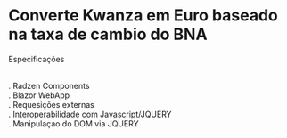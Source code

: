 # Converte Kwanza em Euro baseado na taxa de cambio do BNA

Especificações

<br/> . Radzen Components
<br/> . Blazor WebApp
<br/> . Requesições externas
<br/> . Interoperabilidade com Javascript/JQUERY
<br/> . Manipulaçao do DOM via JQUERY
